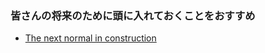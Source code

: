 ### 皆さんの将来のために頭に入れておくことをおすすめ  
- [The next normal in construction](https://www.mckinsey.com/business-functions/operations/our-insights/the-next-normal-in-construction-how-disruption-is-reshaping-the-worlds-largest-ecosystem)  


